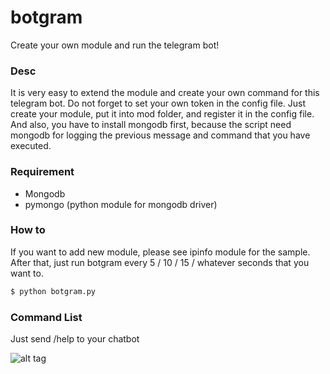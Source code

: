 # botgram
Create your own module and run the telegram bot!

### Desc
It is very easy to extend the module and create your own command for this telegram bot. Do not forget to set your own token in the config file.
Just create your module, put it into mod folder, and register it in the config file. And also, you have to install mongodb first, because the script need mongodb for logging the previous message and command that you have executed.

### Requirement
- Mongodb
- pymongo (python module for mongodb driver)

### How to
If you want to add new module, please see ipinfo module for the sample. After that, just run botgram every 5 / 10 / 15 / whatever seconds that you want to.

```sh
$ python botgram.py
```

### Command List
Just send /help to your chatbot

![alt tag](http://blog.bermain.net/tele_bot.png)